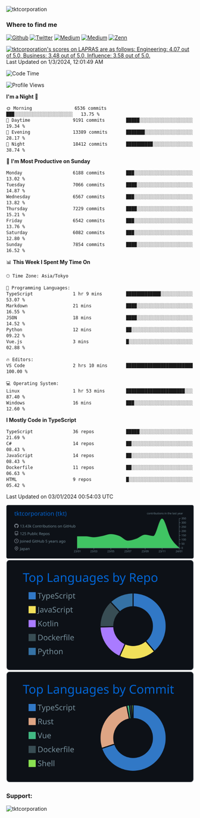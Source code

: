 <p align="left"> <img src="https://komarev.com/ghpvc/?username=tktcorporation&label=Profile%20views&color=0e75b6&style=flat" alt="tktcorporation" /> </p>

<h3>Where to find me</h3>
<p>
<a href="https://github.com/tktcorporation" target="_blank"><img alt="Github" src="https://img.shields.io/badge/GitHub-%2312100E.svg?&style=for-the-badge&logo=Github&logoColor=white" /></a>
<a href="https://twitter.com/tktcorporation" target="_blank"><img alt="Twitter" src="https://img.shields.io/badge/twitter-%231DA1F2.svg?&style=for-the-badge&logo=twitter&logoColor=white" /></a>
<a href="https://www.linkedin.com/in/tktcorporation" target="_blank"><img alt="Medium" src="https://img.shields.io/badge/linkdin-0a66c2.svg?&style=for-the-badge&logo=linkedin&logoColor=white" /></a>
<a href="https://qiita.com/tktcorporation" target="_blank"><img alt="Medium" src="https://img.shields.io/badge/qiita-55C500.svg?&style=for-the-badge&logo=qiita&logoColor=white" /></a>
<a href="https://zenn.dev/tktcorporation" target="_blank"><img alt="Zenn" src="https://img.shields.io/badge/Zenn-3EA8FF.svg?&style=for-the-badge&logo=Zenn&logoColor=white" /></a>
</p>

<!--START_SECTION:lapras-card-->
<p ><a href="https://lapras.com/public/tktcorporation" target="_blank" rel="noopener noreferrer"><img alt="tktcorporation's scores on LAPRAS are as follows: Engineering: 4.07 out of 5.0, Business: 3.48 out of 5.0, Influence: 3.58 out of 5.0." src="https://lapras-card-generator.vercel.app/api/svg?e=4.07&b=3.48&i=3.58&b1=%23232323&b2=%236d6d6d&i1=%23212121&i2=%23818181&l=en" width="300" ></a>  
Last Updated on 1/3/2024, 12:01:49 AM</p>
<!--END_SECTION:lapras-card-->
  
<!--START_SECTION:waka-->
![Code Time](http://img.shields.io/badge/Code%20Time-1%2C333%20hrs%204%20mins-blue)

![Profile Views](http://img.shields.io/badge/Profile%20Views-0-blue)

**I'm a Night 🦉** 

```text
🌞 Morning                6536 commits        ███░░░░░░░░░░░░░░░░░░░░░░   13.75 % 
🌆 Daytime                9191 commits        █████░░░░░░░░░░░░░░░░░░░░   19.34 % 
🌃 Evening                13389 commits       ███████░░░░░░░░░░░░░░░░░░   28.17 % 
🌙 Night                  18412 commits       ██████████░░░░░░░░░░░░░░░   38.74 % 
```
📅 **I'm Most Productive on Sunday** 

```text
Monday                   6188 commits        ███░░░░░░░░░░░░░░░░░░░░░░   13.02 % 
Tuesday                  7066 commits        ████░░░░░░░░░░░░░░░░░░░░░   14.87 % 
Wednesday                6567 commits        ███░░░░░░░░░░░░░░░░░░░░░░   13.82 % 
Thursday                 7229 commits        ████░░░░░░░░░░░░░░░░░░░░░   15.21 % 
Friday                   6542 commits        ███░░░░░░░░░░░░░░░░░░░░░░   13.76 % 
Saturday                 6082 commits        ███░░░░░░░░░░░░░░░░░░░░░░   12.80 % 
Sunday                   7854 commits        ████░░░░░░░░░░░░░░░░░░░░░   16.52 % 
```


📊 **This Week I Spent My Time On** 

```text
🕑︎ Time Zone: Asia/Tokyo

💬 Programming Languages: 
TypeScript               1 hr 9 mins         █████████████░░░░░░░░░░░░   53.07 % 
Markdown                 21 mins             ████░░░░░░░░░░░░░░░░░░░░░   16.55 % 
JSON                     18 mins             ████░░░░░░░░░░░░░░░░░░░░░   14.52 % 
Python                   12 mins             ██░░░░░░░░░░░░░░░░░░░░░░░   09.22 % 
Vue.js                   3 mins              █░░░░░░░░░░░░░░░░░░░░░░░░   02.88 % 

🔥 Editors: 
VS Code                  2 hrs 10 mins       █████████████████████████   100.00 % 

💻 Operating System: 
Linux                    1 hr 53 mins        ██████████████████████░░░   87.40 % 
Windows                  16 mins             ███░░░░░░░░░░░░░░░░░░░░░░   12.60 % 
```

**I Mostly Code in TypeScript** 

```text
TypeScript               36 repos            █████░░░░░░░░░░░░░░░░░░░░   21.69 % 
C#                       14 repos            ██░░░░░░░░░░░░░░░░░░░░░░░   08.43 % 
JavaScript               14 repos            ██░░░░░░░░░░░░░░░░░░░░░░░   08.43 % 
Dockerfile               11 repos            ██░░░░░░░░░░░░░░░░░░░░░░░   06.63 % 
HTML                     9 repos             █░░░░░░░░░░░░░░░░░░░░░░░░   05.42 % 
```




 Last Updated on 03/01/2024 00:54:03 UTC
<!--END_SECTION:waka-->

[![](https://raw.githubusercontent.com/tktcorporation/tktcorporation/master/profile-summary-card-output/github_dark/0-profile-details.svg)](https://github.com/vn7n24fzkq/github-profile-summary-cards)
[![](https://raw.githubusercontent.com/tktcorporation/tktcorporation/master/profile-summary-card-output/github_dark/1-repos-per-language.svg)](https://github.com/vn7n24fzkq/github-profile-summary-cards) [![](https://raw.githubusercontent.com/tktcorporation/tktcorporation/master/profile-summary-card-output/github_dark/2-most-commit-language.svg)](https://github.com/vn7n24fzkq/github-profile-summary-cards)

<h3 align="left">Support:</h3>
<p><a href="https://www.buymeacoffee.com/tktcorporation"> <img align="left" src="https://cdn.buymeacoffee.com/buttons/v2/default-yellow.png" height="50" width="210" alt="tktcorporation" /></a></p><br><br>
